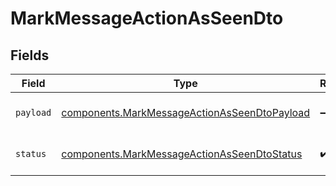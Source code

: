 # MarkMessageActionAsSeenDto


## Fields

| Field                                                                                                        | Type                                                                                                         | Required                                                                                                     | Description                                                                                                  |
| ------------------------------------------------------------------------------------------------------------ | ------------------------------------------------------------------------------------------------------------ | ------------------------------------------------------------------------------------------------------------ | ------------------------------------------------------------------------------------------------------------ |
| `payload`                                                                                                    | [components.MarkMessageActionAsSeenDtoPayload](../../models/components/markmessageactionasseendtopayload.md) | :heavy_minus_sign:                                                                                           | Message action payload                                                                                       |
| `status`                                                                                                     | [components.MarkMessageActionAsSeenDtoStatus](../../models/components/markmessageactionasseendtostatus.md)   | :heavy_check_mark:                                                                                           | Message action status                                                                                        |